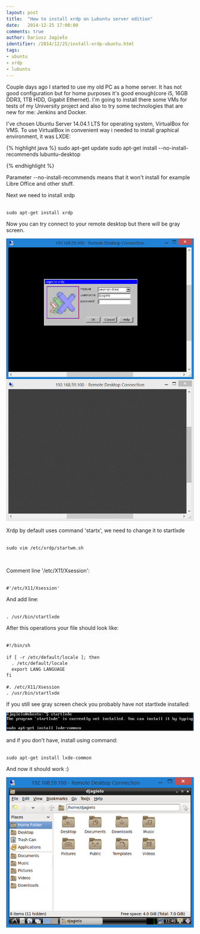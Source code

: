 ```yaml
---
layout: post
title:  "How to install xrdp on Lubuntu server edition"
date:   2014-12-25 17:00:00
comments: true
author: Dariusz Jagieło
identifier: /2014/12/25/install-xrdp-ubuntu.html
tags:
- ubuntu
- xrdp
- lubuntu
---
```


Couple days ago I started to use my old PC as a home server. It has not good configuration but for home purposes it's good enough(core i5, 16GB DDR3, 1TB HDD, Gigabit Ethernet). I'm going to install there some VMs for tests of my University project and also to try some technologies that are new for me: Jenkins and Docker.

<!-- more -->

I've chosen Ubuntu Server 14.04.1 LTS for operating system, VirtualBox for VMS. To use VirtualBox in convenient way i needed to install graphical environment, it was LXDE:
<br />

{% highlight java %}
sudo apt-get update
sudo apt-get install --no-install-recommends lubuntu-desktop


{% endhighlight %}


Parameter --no-install-recommends means that it won't install for example Libre Office and other stuff.

Next we need to install xrdp

<pre>
<code class="bash">
sudo apt-get install xrdp
</code></pre>

Now you can try connect to your remote desktop but there will be gray screen.

<div>
<center>
	<a class="fancybox" rel="group" href="/images/posts/26_12_2014/2.PNG"><img class="fb20" src="/images/posts/26_12_2014/2.PNG" alt="" /></a>
	<a class="fancybox" rel="group" href="/images/posts/26_12_2014/3.PNG"><img class="fb20" src="/images/posts/26_12_2014/3.PNG" alt="" /></a>
</center>
</div>

Xrdp by default uses command 'startx', we need to change it to startlxde

<pre><code class="bash">
sudo vim /etc/xrdp/startwm.sh
</code></pre>

<br />

Comment line '/etc/X11/Xsession':

<pre><code class="bash">
#'/etc/X11/Xsession'
</code></pre>

And add line:

<pre><code class="bash">
. /usr/bin/startlxde
</code></pre>

After this operations your file should look like:

<pre><code class="bash">
#!/bin/sh

if [ -r /etc/default/locale ]; then
  . /etc/default/locale
  export LANG LANGUAGE
fi

#. /etc/X11/Xsession
. /usr/bin/startlxde
</code></pre>

If you still see gray screen check you probably have not startlxde installed:

  <a class="fancybox" rel="group" href="/images/posts/26_12_2014/5.PNG"><img class="center" src="/images/posts/26_12_2014/5.PNG" alt="" /></a>

and if you don't have, install using command:

<pre><code class="bash">
sudo apt-get install lxde-common
</code></pre>


And now it should work :)

  <a class="fancybox" href="/images/posts/26_12_2014/6.PNG" title="Orange" rel="group">
        <img class="center fb50" src="/images/posts/26_12_2014/6.PNG" alt="Orange">
  </a>
